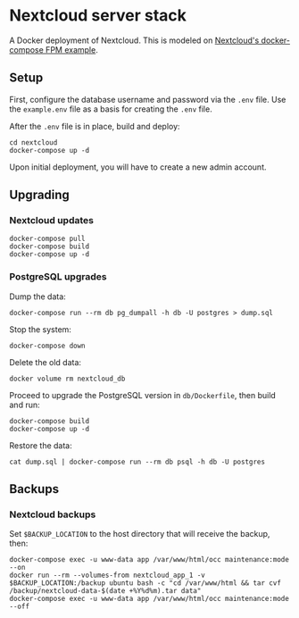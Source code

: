 # Nextcloud server stack

A Docker deployment of Nextcloud. This is modeled on [Nextcloud's docker-compose FPM example](https://github.com/nextcloud/docker#base-version---fpm).

## Setup

First, configure the database username and password via the `.env` file. Use the `example.env` file as a basis for creating the `.env` file.

After the `.env` file is in place, build and deploy:

```
cd nextcloud
docker-compose up -d
```

Upon initial deployment, you will have to create a new admin account.

## Upgrading

### Nextcloud updates

```
docker-compose pull
docker-compose build
docker-compose up -d
```

### PostgreSQL upgrades

Dump the data:

```
docker-compose run --rm db pg_dumpall -h db -U postgres > dump.sql
```

Stop the system:

```
docker-compose down
```

Delete the old data:

```
docker volume rm nextcloud_db
```

Proceed to upgrade the PostgreSQL version in `db/Dockerfile`, then build and run:

```
docker-compose build
docker-compose up -d
```

Restore the data:

```
cat dump.sql | docker-compose run --rm db psql -h db -U postgres
```

## Backups

### Nextcloud backups

Set `$BACKUP_LOCATION` to the host directory that will receive the backup, then:

```
docker-compose exec -u www-data app /var/www/html/occ maintenance:mode --on
docker run --rm --volumes-from nextcloud_app_1 -v $BACKUP_LOCATION:/backup ubuntu bash -c "cd /var/www/html && tar cvf /backup/nextcloud-data-$(date +%Y%d%m).tar data"
docker-compose exec -u www-data app /var/www/html/occ maintenance:mode --off
```
